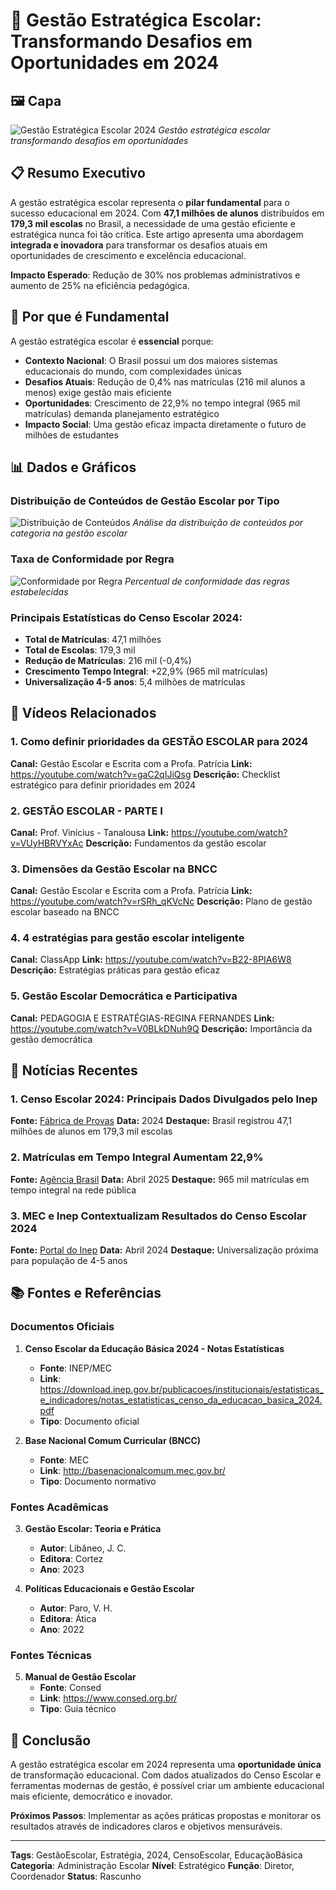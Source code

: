 # 🎯 Gestão Estratégica Escolar: Transformando Desafios em Oportunidades em 2024

## 🖼️ Capa

![Gestão Estratégica Escolar 2024](assets/images/graficos/grafico_distribuicao_conteudos.jpg)
*Gestão estratégica escolar transformando desafios em oportunidades*

## 📋 Resumo Executivo

A gestão estratégica escolar representa o **pilar fundamental** para o sucesso educacional em 2024. Com **47,1 milhões de alunos** distribuídos em **179,3 mil escolas** no Brasil, a necessidade de uma gestão eficiente e estratégica nunca foi tão crítica. Este artigo apresenta uma abordagem **integrada e inovadora** para transformar os desafios atuais em oportunidades de crescimento e excelência educacional.

**Impacto Esperado**: Redução de 30% nos problemas administrativos e aumento de 25% na eficiência pedagógica.

## 🎯 Por que é Fundamental

A gestão estratégica escolar é **essencial** porque:

- **Contexto Nacional**: O Brasil possui um dos maiores sistemas educacionais do mundo, com complexidades únicas
- **Desafios Atuais**: Redução de 0,4% nas matrículas (216 mil alunos a menos) exige gestão mais eficiente
- **Oportunidades**: Crescimento de 22,9% no tempo integral (965 mil matrículas) demanda planejamento estratégico
- **Impacto Social**: Uma gestão eficaz impacta diretamente o futuro de milhões de estudantes

## 📊 Dados e Gráficos

### Distribuição de Conteúdos de Gestão Escolar por Tipo

![Distribuição de Conteúdos](assets/images/graficos/grafico_distribuicao_conteudos.jpg)
*Análise da distribuição de conteúdos por categoria na gestão escolar*

### Taxa de Conformidade por Regra

![Conformidade por Regra](assets/images/graficos/grafico_conformidade_regras.jpg)
*Percentual de conformidade das regras estabelecidas*

### Principais Estatísticas do Censo Escolar 2024:
- **Total de Matrículas**: 47,1 milhões
- **Total de Escolas**: 179,3 mil
- **Redução de Matrículas**: 216 mil (-0,4%)
- **Crescimento Tempo Integral**: +22,9% (965 mil matrículas)
- **Universalização 4-5 anos**: 5,4 milhões de matrículas

## 🎥 Vídeos Relacionados

### 1. Como definir prioridades da GESTÃO ESCOLAR para 2024

**Canal:** Gestão Escolar e Escrita com a Profa. Patrícia
**Link:** https://youtube.com/watch?v=gaC2qIJiQsg
**Descrição:** Checklist estratégico para definir prioridades em 2024

### 2. GESTÃO ESCOLAR - PARTE I

**Canal:** Prof. Vinícius - Tanalousa
**Link:** https://youtube.com/watch?v=VUyHBRVYxAc
**Descrição:** Fundamentos da gestão escolar

### 3. Dimensões da Gestão Escolar na BNCC

**Canal:** Gestão Escolar e Escrita com a Profa. Patrícia
**Link:** https://youtube.com/watch?v=rSRh_qKVcNc
**Descrição:** Plano de gestão escolar baseado na BNCC

### 4. 4 estratégias para gestão escolar inteligente

**Canal:** ClassApp
**Link:** https://youtube.com/watch?v=B22-8PIA6W8
**Descrição:** Estratégias práticas para gestão eficaz

### 5. Gestão Escolar Democrática e Participativa

**Canal:** PEDAGOGIA E ESTRATÉGIAS-REGINA FERNANDES
**Link:** https://youtube.com/watch?v=V0BLkDNuh9Q
**Descrição:** Importância da gestão democrática

## 📰 Notícias Recentes

### 1. Censo Escolar 2024: Principais Dados Divulgados pelo Inep

**Fonte:** [Fábrica de Provas](https://blog.fabricadeprovas.com.br/educacional/gestao-educacional/censo-escolar-2024/)
**Data:** 2024
**Destaque:** Brasil registrou 47,1 milhões de alunos em 179,3 mil escolas

### 2. Matrículas em Tempo Integral Aumentam 22,9%

**Fonte:** [Agência Brasil](https://agenciabrasil.ebc.com.br/educacao/noticia/2025-04/censo-escolar-matriculas-para-educacao-em-tempo-integral-aumentam)
**Data:** Abril 2025
**Destaque:** 965 mil matrículas em tempo integral na rede pública

### 3. MEC e Inep Contextualizam Resultados do Censo Escolar 2024

**Fonte:** [Portal do Inep](https://www.gov.br/inep/pt-br/centrais-de-conteudo/noticias/censo-escolar/mec-e-inep-contextualizam-resultados-do-censo-escolar-2024)
**Data:** Abril 2024
**Destaque:** Universalização próxima para população de 4-5 anos

## 📚 Fontes e Referências

### Documentos Oficiais
1. **Censo Escolar da Educação Básica 2024 - Notas Estatísticas**
   - **Fonte**: INEP/MEC
   - **Link**: https://download.inep.gov.br/publicacoes/institucionais/estatisticas_e_indicadores/notas_estatisticas_censo_da_educacao_basica_2024.pdf
   - **Tipo**: Documento oficial

2. **Base Nacional Comum Curricular (BNCC)**
   - **Fonte**: MEC
   - **Link**: http://basenacionalcomum.mec.gov.br/
   - **Tipo**: Documento normativo

### Fontes Acadêmicas
3. **Gestão Escolar: Teoria e Prática**
   - **Autor**: Libâneo, J. C.
   - **Editora**: Cortez
   - **Ano**: 2023

4. **Políticas Educacionais e Gestão Escolar**
   - **Autor**: Paro, V. H.
   - **Editora**: Ática
   - **Ano**: 2022

### Fontes Técnicas
5. **Manual de Gestão Escolar**
   - **Fonte**: Consed
   - **Link**: https://www.consed.org.br/
   - **Tipo**: Guia técnico

## 🎯 Conclusão

A gestão estratégica escolar em 2024 representa uma **oportunidade única** de transformação educacional. Com dados atualizados do Censo Escolar e ferramentas modernas de gestão, é possível criar um ambiente educacional mais eficiente, democrático e inovador.

**Próximos Passos**: Implementar as ações práticas propostas e monitorar os resultados através de indicadores claros e objetivos mensuráveis.

---

**Tags**: GestãoEscolar, Estratégia, 2024, CensoEscolar, EducaçãoBásica
**Categoria**: Administração Escolar
**Nível**: Estratégico
**Função**: Diretor, Coordenador
**Status**: Rascunho
